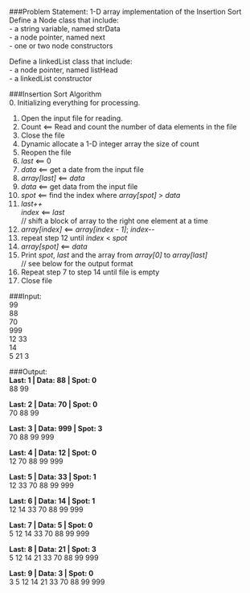 ###Problem Statement: 
1-D array implementation of the Insertion Sort  
    Define a Node class that include:  
      - a string variable, named strData  
      - a node pointer, named next  
      - one or two node constructors  

Define a linkedList class that include:  
    - a node pointer, named listHead  
    - a linkedList constructor  
 
###Insertion Sort Algorithm  
0. Initializing everything for processing.  
1. Open the input file for reading.  
2. Count <== Read and count the number of data elements in the file  
3. Close the file  
4. Dynamic allocate a 1-D integer array the size of count  
5. Reopen the file  
6. _last_ <== 0  
7. _data_ <== get a date from the input file  
8. _array[last]_ <== _data_  
9. _data_ <== get data from the input file  
10. _spot_ <== find the index where _array[spot]_ > _data_  
11. _last++_  
        _index_ <== _last_  
    // shift a block of array to the right one element at a time  
12. _array[index]_ <== _array[index - 1]_; _index--_  
13. repeat step 12 until _index_ < _spot_  
14. _array[spot]_ <== _data_  
15. Print _spot_, _last_ and the array from _array[0]_ to _array[last]_  
    // see below for the output format  
15. Repeat step 7 to step 14 until file is empty  
16. Close file  


###Input:  
99  
88  
70  
999  
12 33  
14  
5 21 3    

###Output:   
**Last: 1 | Data: 88 | Spot: 0**  
88 99  

**Last: 2 | Data: 70 | Spot: 0**  
70 88 99  

**Last: 3 | Data: 999 | Spot: 3**  
70 88 99 999  

**Last: 4 | Data: 12 | Spot: 0**  
12 70 88 99 999  

**Last: 5 | Data: 33 | Spot: 1**  
12 33 70 88 99 999  

**Last: 6 | Data: 14 | Spot: 1**  
12 14 33 70 88 99 999  

**Last: 7 | Data: 5 | Spot: 0**  
5 12 14 33 70 88 99 999  

**Last: 8 | Data: 21 | Spot: 3**  
5 12 14 21 33 70 88 99 999  

**Last: 9 | Data: 3 | Spot: 0**  
3 5 12 14 21 33 70 88 99 999  
 
